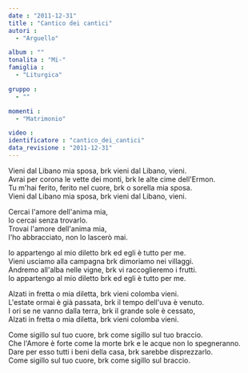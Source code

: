 ```yaml
---
date : "2011-12-31"
title : "Cantico dei cantici"
autori : 
  - "Arguello"

album : ""
tonalita : "Mi-"
famiglia : 
  - "Liturgica"

gruppo : 
  - ""

momenti : 
  - "Matrimonio"

video : 
identificatore : "cantico_dei_cantici"
data_revisione : "2011-12-31"
---
```

  
  
  
Vieni dal Libano mia sposa, brk vieni dal Libano, vieni.  
Avrai per corona le vette dei monti, brk le alte cime dell'Ermon.  
Tu m'hai ferito, ferito nel cuore, brk o sorella mia sposa.  
Vieni dal Libano mia sposa, brk vieni dal Libano, vieni.  
  
  
  
Cercai l'amore dell'anima mia,   
lo cercai senza trovarlo.  
Trovai l'amore dell'anima mia,  
l'ho abbracciato, non lo lascerò mai.  
  
  
  
  
Io appartengo al mio diletto brk ed egli è tutto per me.  
Vieni usciamo alla campagna brk dimoriamo nei villaggi.  
Andremo all'alba nelle vigne, brk vi raccoglieremo i frutti.  
Io appartengo al mio diletto brk ed egli è tutto per me.  
  
  
  
  
Alzati in fretta o mia diletta, brk vieni colomba vieni.  
L'estate ormai è già passata, brk il tempo dell'uva è venuto.  
I ori se ne vanno dalla terra, brk il grande sole è cessato,  
Alzati in fretta o mia diletta, brk vieni colomba vieni.  
  
  
  
  
Come sigillo sul tuo cuore, brk come sigillo sul tuo braccio.  
Che l'Amore è forte come la morte brk e le acque non lo spegneranno.  
Dare per esso tutti i beni della casa, brk sarebbe disprezzarlo.  
Come sigillo sul tuo cuore, brk come sigillo sul braccio.  
  
  
  

